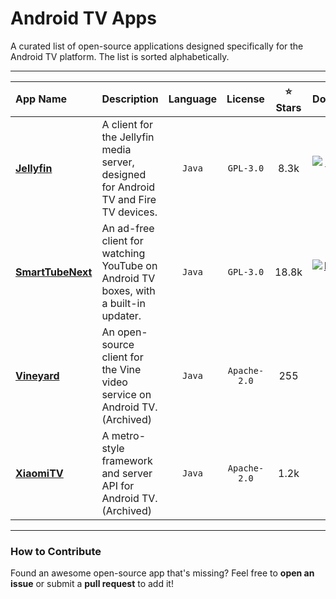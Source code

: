 # Android TV Apps

A curated list of open-source applications designed specifically for the Android TV platform. The list is sorted alphabetically.

---

| App Name | Description | Language | License | ⭐ Stars | Download |
| :--- | :--- | :---: | :---: | :---: | :---: |
| [**Jellyfin**](https://github.com/jellyfin/jellyfin-androidtv) | A client for the Jellyfin media server, designed for Android TV and Fire TV devices. | `Java` | `GPL-3.0` | 8.3k | [![Google Play](https://i.imgur.com/T9HnFlW.png)](https://play.google.com/store/apps/details?id=org.jellyfin.androidtv) |
| [**SmartTubeNext**](https://github.com/yuliskov/SmartTubeNext) | An ad-free client for watching YouTube on Android TV boxes, with a built-in updater. | `Java` | `GPL-3.0` | 18.8k | [![Download](https://img.shields.io/badge/Download-APK-blue)](https://github.com/yuliskov/SmartTubeNext/releases/latest) |
| [**Vineyard**](https://github.com/hitherejoe/Vineyard) | An open-source client for the Vine video service on Android TV. (Archived) | `Java` | `Apache-2.0` | 255 | — |
| [**XiaomiTV**](https://github.com/XiaoMi/android_tv_metro) | A metro-style framework and server API for Android TV. (Archived) | `Java` | `Apache-2.0` | 1.2k | — |

---

### How to Contribute
Found an awesome open-source app that's missing? Feel free to **open an issue** or submit a **pull request** to add it!